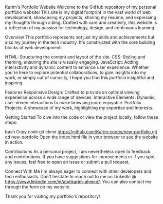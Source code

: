 Karim's Portfolio Website
Welcome to the GitHub repository of my personal portfolio website! 
This site is my digital footprint in the vast world of web development, showcasing my projects, sharing my resume, and expressing my thoughts through a blog. 
Crafted with care and creativity, this website is a reflection of my passion for technology, design, and continuous learning.

Overview
This portfolio represents not just my skills and achievements but also my journey in the tech industry. It's constructed with the core building blocks of web development:

HTML: Structuring the content and layout of the site.
CSS: Styling and theming, ensuring the site is visually engaging.
JavaScript: Adding interactivity and dynamic content to enhance user experience.
Whether you're here to explore potential collaborations, to gain insights into my work, or simply out of curiosity, I hope you find this portfolio insightful and inspiring.

Features
Responsive Design: Crafted to provide an optimal viewing experience across a wide range of devices.
Interactive Elements: Dynamic, user-driven interactions to make browsing more enjoyable.
Portfolio Projects: A showcase of my work, highlighting my expertise and interests.

Getting Started
To dive into the code or view the project locally, follow these steps:

bash
Copy code
git clone https://github.com/Karim-codes/new-portfolio.git
cd new-portfolio
Open the index.html file in your browser to see the website in action.

Contributions
As a personal project, I am nevertheless open to feedback and contributions. 
If you have suggestions for improvements or if you spot any issues, feel free to open an issue or submit a pull request.

Connect With Me
I'm always eager to connect with other developers and tech enthusiasts. Don't hesitate to reach out to me on LinkedIn @ https://www.linkedin.com/in/abdikarim-ahmed/. 
You can also contact me through the form on my website.

Thank you for visiting my portfolio's repository!
